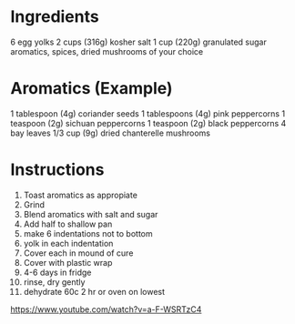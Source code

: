 # Ingredients
6 egg yolks
2 cups (316g) kosher salt
1 cup (220g) granulated sugar
aromatics, spices, dried mushrooms of your choice

# Aromatics (Example)
1 tablespoon (4g) coriander seeds
1 tablespoons (4g) pink peppercorns
1 teaspoon (2g) sichuan peppercorns
1 teaspoon (2g) black peppercorns
4 bay leaves
1/3 cup (9g) dried chanterelle mushrooms


# Instructions
1. Toast aromatics as appropiate
2. Grind
3. Blend aromatics with salt and sugar
4. Add half to shallow pan
5. make 6 indentations not to bottom
6. yolk in each indentation
7. Cover each in mound of cure
8. Cover with plastic wrap
9. 4-6 days in fridge
10. rinse, dry gently
11. dehydrate 60c 2 hr or oven on lowest


https://www.youtube.com/watch?v=a-F-WSRTzC4
